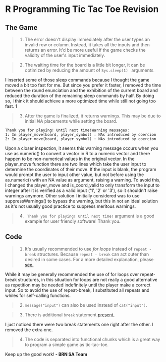 # R Programming Tic Tac Toe Revision



## The Game

>1. The error doesn't display immediately after the user types an invalid row or column. Instead, it takes all the inputs and then returns an error. It'd be more useful if the game checks the validity of the user's input immediately.



>2. The waiting time for the board is a little bit longer, it can be optimized by reducing the amount of ```Sys.sleep(1) ``` arguments.

I inserted some of those sleep commands because I thought the game moved a bit too fast for me. But since you prefer it faster, I removed the time between the round enunciation and the exhibition of the current board and reduced the duration of the remaining sleep commands by half. By doing so, I think it should achieve a more optimized time while still not going too fast.
1
>3. After the game is finalized, it returns warnings. This may be due to initial *NA* placements while setting the board.
```
Thank you for playing! Until next time!Warning messages:
1: In player_move(board, player_symbol) : NAs introduced by coercion
2: In player_move(board, player_symbol) : NAs introduced by coercion
```

Upon a closer inspection, it seems this warning message occurs when you use as.numeric() to convert a vector in R to a numeric vector and there happen to be non-numerical values in the original vector. In the player_move function there are two lines which take the user input to determine the coordinates of their move. If the input is blank, the program would prompt the user to input other value, but not before using the as.numeric() with an NA value as argument, raising a warning. To avoid this, I changed the player_move and is_coord_valid to only transform the input to integer after it is verified as a valid input ('1', '2' or '3'), so it shouldn't raise warnings anymore. Other solution I initially considered was to use suppressWarnings() to bypass the warning, but this in not an ideal solution as it's not usually good practice to suppress meritous warnings.

>4. ``` Thank you for playing! Until next time!``` argument is a good example for user friendly software! Thank you.



## Code

>1. It's usually recommended to use *for loops* instead of ```repeat - break``` structures. Because ```repeat - break``` can act outer than desired in some cases. For a more detailed explanation, please [see.](https://stackoverflow.com/questions/3922599/is-it-a-bad-practice-to-use-break-in-a-for-loop)

While it may be generally recommended the use of for loops over repeat-break structures, in this situation for loops are not really a good alternative as repetition may be needed indefinitely until the player make a correct input. So to avoid the use of repeat-break, I substituted all repeats and whiles for self-calling functions.

>2. ```message("input")``` can also be used instead of ```cat("input")```.



>3. There is additional ```break``` statement [present.](https://github.com/HectorKroes/brn-skill-assessments/blob/main/R%20Programming/Tic_Tac_Toe.R#L267)

I just noticed there were two break statements one right after the other. I removed the extra one.

>4. The code is separated into functional chunks which is a great way to program a simple game as tic-tac-toe.



Keep up the good work! **- BRN SA Team**


